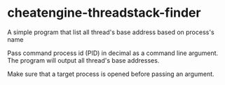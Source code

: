 # cheatengine-threadstack-finder
A simple program that list all thread's base address based on process's name

Pass command process id (PID) in decimal as a command line argument.
The program will output all thread's base addresses.

Make sure that a target process is opened before passing an argument.
